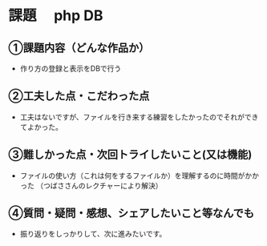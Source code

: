 # 課題　 php DB

## ①課題内容（どんな作品か）
-  作り方の登録と表示をDBで行う

## ②工夫した点・こだわった点
-  工夫はないですが、ファイルを行き来する練習をしたかったのでそれができてよかった。
  


## ③難しかった点・次回トライしたいこと(又は機能)
- ファイルの使い方（これは何をするファイルか）を理解するのに時間がかかった
  （つばささんのレクチャーにより解決）
  

## ④質問・疑問・感想、シェアしたいこと等なんでも
- 振り返りをしっかりして、次に進みたいです。
